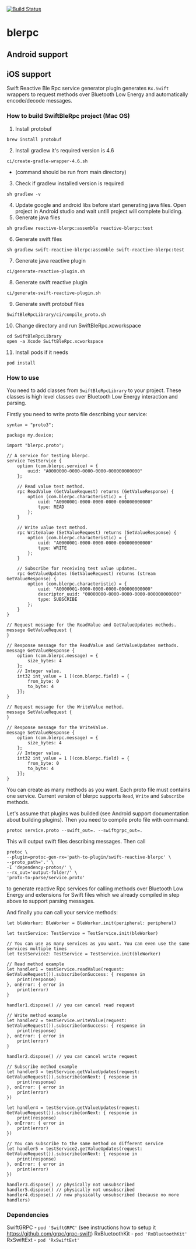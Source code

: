 [![Build Status](https://travis-ci.org/Monnoroch/blerpc-android.svg?branch=master)](https://travis-ci.org/Monnoroch/blerpc-android)

# blerpc

## Android support


## iOS support
Swift Reactive Ble Rpc service generator plugin generates `Rx.Swift` wrappers to request methods over Bluetooth Low Energy and automatically encode/decode messages.

### How to build SwiftBleRpc project (Mac OS)
1. Install protobuf
```
brew install protobuf
```
2. Install gradlew it's required version is 4.6
```
ci/create-gradle-wrapper-4.6.sh
```
* (command should be run from main directory)
3. Check if gradlew installed version is required
```
sh gradlew -v
```
4. Update google and android libs before start generating java files. Open project in Android studio and wait untill project will complete building. 
5. Generate java files
```
sh gradlew reactive-blerpc:assemble reactive-blerpc:test
```
6. Generate swift files
```
sh gradlew swift-reactive-blerpc:assemble swift-reactive-blerpc:test
```
7. Generate java reactive plugin
```
ci/generate-reactive-plugin.sh
```
8. Generate swift reactive plugin
```
ci/generate-swift-reactive-plugin.sh
```
9. Generate swift protobuf files
```
SwiftBleRpcLibrary/ci/compile_proto.sh
```
10. Change directory and run SwiftBleRpc.xcworkspace
```
cd SwiftBleRpcLibrary
open -a Xcode SwiftBleRpc.xcworkspace
```
11. Install pods if it needs
```
pod install
``` 

### How to use
You need to add classes from `SwiftBleRpcLibrary` to your project. These classes is high level classes over Bluetooth Low Energy interaction and parsing.

Firstly you need to write proto file describing your service:

```
syntax = "proto3";

package my.device;

import "blerpc.proto";

// A service for testing blerpc.
service TestService {
    option (com.blerpc.service) = {
        uuid: "A0000000-0000-0000-0000-000000000000"
    };

    // Read value test method.
    rpc ReadValue (GetValueRequest) returns (GetValueResponse) {
        option (com.blerpc.characteristic) = {
            uuid: "A0000001-0000-0000-0000-000000000000"
            type: READ
        };
    }

    // Write value test method.
    rpc WriteValue (SetValueRequest) returns (SetValueResponse) {
        option (com.blerpc.characteristic) = {
            uuid: "A0000001-0000-0000-0000-000000000000"
            type: WRITE
        };
    }

    // Subscribe for receiving test value updates.
    rpc GetValueUpdates (GetValueRequest) returns (stream GetValueResponse) {
        option (com.blerpc.characteristic) = {
            uuid: "A0000001-0000-0000-0000-000000000000"
            descriptor_uuid: "00000000-0000-0000-0000-000000000000"
            type: SUBSCRIBE
        };
    }
}

// Request message for the ReadValue and GetValueUpdates methods.
message GetValueRequest {
}

// Response message for the ReadValue and GetValueUpdates methods.
message GetValueResponse {
    option (com.blerpc.message) = {
        size_bytes: 4
    };
    // Integer value.
    int32 int_value = 1 [(com.blerpc.field) = {
        from_byte: 0
        to_byte: 4
    }];
}

// Request message for the WriteValue method.
message SetValueRequest {
}

// Response message for the WriteValue.
message SetValueResponse {
    option (com.blerpc.message) = {
        size_bytes: 4
    };
    // Integer value.
    int32 int_value = 1 [(com.blerpc.field) = {
        from_byte: 0
        to_byte: 4
    }];
}
```
You can create as many methods as you want. Each proto file must contains one service. Current version of blerpc supports `Read`, `Write` and `Subscribe` methods.

Let's assume that plugins was builded (see Android support documentation about building plugins). Then you need to compile proto file with command:

```
protoc service.proto --swift_out=. --swiftgrpc_out=.
```
This will output swift files describing messages. Then call

```
protoc \
--plugin=protoc-gen-rx='path-to-plugin/swift-reactive-blerpc' \
--proto_path='.' \
-I 'dependency-protos/' \
--rx_out='output-folder/' \
'proto-to-parse/service.proto'
```

to generate reactive Rpc services for calling methods over Bluetooth Low Energy and extensions for Swift files which we already compiled in step above to support  parsing messages.

And finally you can call your service methods:

```
let bleWorker: BleWorker = BleWorker.init(peripheral: peripheral)

let testService: TestService = TestService.init(bleWorker)

// You can use as many services as you want. You can even use the same services multiple times
let testService2: TestService = TestService.init(bleWorker)

// Read method example
let handler1 = testService.readValue(request: GetValueRequest()).subscribe(onSuccess: { response in
    print(response)
}, onError: { error in
    print(error)
}

handler1.dispose() // you can cancel read request

// Write method example
let handler2 = testService.writeValue(request: SetValueRequest()).subscribe(onSuccess: { response in
    print(response)
}, onError: { error in
    print(error)
}

handler2.dispose() // you can cancel write request

// Subscribe method example
let handler3 = testService.getValueUpdates(request: GetValueRequest()).subscribe(onNext: { response in
    print(response)
}, onError: { error in
    print(error)
})

let handler4 = testService.getValueUpdates(request: GetValueRequest()).subscribe(onNext: { response in
    print(response)
}, onError: { error in
    print(error)
})

// You can subscribe to the same method on different service
let handler5 = testService2.getValueUpdates(request: GetValueRequest()).subscribe(onNext: { response in
    print(response)
}, onError: { error in
    print(error)
})

handler3.dispose() // physically not unsubscribed
handler5.dispose() // physically not unsubscribed
handler4.dispose() // now physically unsubscribed (because no more handlers)

```

### Dependencies
SwiftGRPC - `pod 'SwiftGRPC'` (see instructions how to setup it https://github.com/grpc/grpc-swift)
RxBluetoothKit - `pod 'RxBluetoothKit'`
RxSwiftExt - `pod 'RxSwiftExt'`

